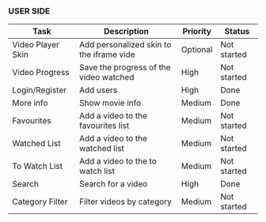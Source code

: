 ### USER SIDE

| Task              | Description                              | Priority | Status      |
|-------------------|------------------------------------------|----------|-------------|
| Video Player Skin | Add personalized skin to the iframe vide | Optional | Not started |
| Video Progress    | Save the progress of the video watched   | High     | Not started |
| Login/Register    | Add users                                | High     | Done        |
| More info         | Show movie info                          | Medium   | Done        |
| Favourites        | Add a video to the favourites list       | Medium   | Not started |
| Watched List      | Add a video to the watched list          | Medium   | Not started |
| To Watch List     | Add a video to the to watch list         | Medium   | Not started |
| Search            | Search for a video                       | High     | Done        |
| Category Filter   | Filter videos by category                | Medium   | Not started |

